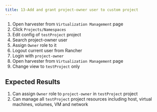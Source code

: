 ```yaml
---
title: 13-Add and grant project-owner user to custom project
---
```


1. Open harvester from `Virtualization Management` page
1. Click `Projects/Namespaces`
1. Edit config of `testProject` project
1. Search project-owner user
1. Assign `Owner` role to it
1. Logout current user from Rancher 
1. Login with `project-owner`
1. Open harvester from `Virtualization Management` page
1. Change view to `testProject` only

## Expected Results
1. Can assign `Owner` role to `project-owner` in `testProject` project
1. Can manage all `testProject` project resources including host, virtual machines, volumes, VM and network 
